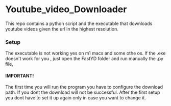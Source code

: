 # Youtube_video_Downloader
This repo contains a python script and the executable that downloads youtube videos given the url in the highest resolution.

### Setup 
The executable is not working yes on m1 macs and some othe os. If the .exe doesn't work for you , just open the FastYD folder and run manually the .py file,

#### IMPORTANT!

The first time you will run the program you have to configure the download path. If you dont the download will not be successful. After the first setup you
dont have to set it up again only in case you want to change it.
